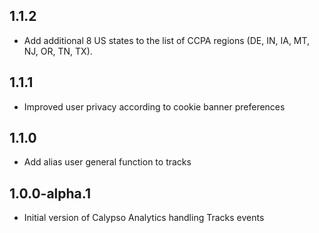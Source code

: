 ## 1.1.2

- Add additional 8 US states to the list of CCPA regions (DE, IN, IA, MT, NJ, OR, TN, TX).

## 1.1.1

- Improved user privacy according to cookie banner preferences

## 1.1.0

- Add alias user general function to tracks

## 1.0.0-alpha.1

- Initial version of Calypso Analytics handling Tracks events
